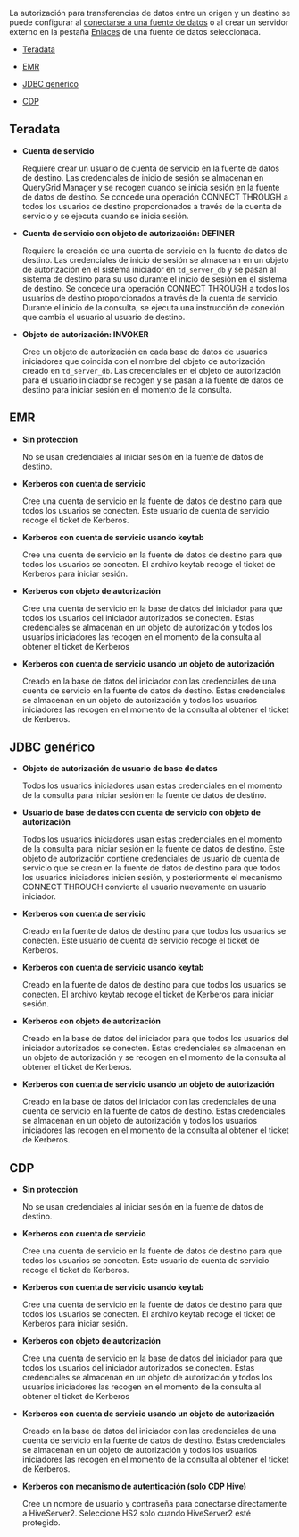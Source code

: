 La autorización para transferencias de datos entre un origen y un destino se puede configurar al [conectarse a una fuente de datos](znp1640282079399.md) o al crear un servidor externo en la pestaña [Enlaces](kzu1674159463068.md) de una fuente de datos seleccionada.

-   [Teradata](#Teradata)

-   [EMR](#EMR)

-   [JDBC genérico](#GenericJDBC)

-   [CDP](#CDP)

Teradata
--------

-   **Cuenta de servicio**

    Requiere crear un usuario de cuenta de servicio en la fuente de datos de destino. Las credenciales de inicio de sesión se almacenan en QueryGrid Manager y se recogen cuando se inicia sesión en la fuente de datos de destino. Se concede una operación CONNECT THROUGH a todos los usuarios de destino proporcionados a través de la cuenta de servicio y se ejecuta cuando se inicia sesión.

-   **Cuenta de servicio con objeto de autorización: DEFINER**

    Requiere la creación de una cuenta de servicio en la fuente de datos de destino. Las credenciales de inicio de sesión se almacenan en un objeto de autorización en el sistema iniciador en `td_server_db` y se pasan al sistema de destino para su uso durante el inicio de sesión en el sistema de destino. Se concede una operación CONNECT THROUGH a todos los usuarios de destino proporcionados a través de la cuenta de servicio. Durante el inicio de la consulta, se ejecuta una instrucción de conexión que cambia el usuario al usuario de destino.

-   **Objeto de autorización: INVOKER**

    Cree un objeto de autorización en cada base de datos de usuarios iniciadores que coincida con el nombre del objeto de autorización creado en `td_server_db`. Las credenciales en el objeto de autorización para el usuario iniciador se recogen y se pasan a la fuente de datos de destino para iniciar sesión en el momento de la consulta.

EMR
---

-   **Sin protección**

    No se usan credenciales al iniciar sesión en la fuente de datos de destino.

-   **Kerberos con cuenta de servicio**

    Cree una cuenta de servicio en la fuente de datos de destino para que todos los usuarios se conecten. Este usuario de cuenta de servicio recoge el ticket de Kerberos.

-   **Kerberos con cuenta de servicio usando keytab**

    Cree una cuenta de servicio en la fuente de datos de destino para que todos los usuarios se conecten. El archivo keytab recoge el ticket de Kerberos para iniciar sesión.

-   **Kerberos con objeto de autorización**

    Cree una cuenta de servicio en la base de datos del iniciador para que todos los usuarios del iniciador autorizados se conecten. Estas credenciales se almacenan en un objeto de autorización y todos los usuarios iniciadores las recogen en el momento de la consulta al obtener el ticket de Kerberos

-   **Kerberos con cuenta de servicio usando un objeto de autorización**

    Creado en la base de datos del iniciador con las credenciales de una cuenta de servicio en la fuente de datos de destino. Estas credenciales se almacenan en un objeto de autorización y todos los usuarios iniciadores las recogen en el momento de la consulta al obtener el ticket de Kerberos.

JDBC genérico
-------------

-   **Objeto de autorización de usuario de base de datos**

    Todos los usuarios iniciadores usan estas credenciales en el momento de la consulta para iniciar sesión en la fuente de datos de destino.

-   **Usuario de base de datos con cuenta de servicio con objeto de autorización**

    Todos los usuarios iniciadores usan estas credenciales en el momento de la consulta para iniciar sesión en la fuente de datos de destino. Este objeto de autorización contiene credenciales de usuario de cuenta de servicio que se crean en la fuente de datos de destino para que todos los usuarios iniciadores inicien sesión, y posteriormente el mecanismo CONNECT THROUGH convierte al usuario nuevamente en usuario iniciador.

-   **Kerberos con cuenta de servicio**

    Creado en la fuente de datos de destino para que todos los usuarios se conecten. Este usuario de cuenta de servicio recoge el ticket de Kerberos.

-   **Kerberos con cuenta de servicio usando keytab**

    Creado en la fuente de datos de destino para que todos los usuarios se conecten. El archivo keytab recoge el ticket de Kerberos para iniciar sesión.

-   **Kerberos con objeto de autorización**

    Creado en la base de datos del iniciador para que todos los usuarios del iniciador autorizados se conecten. Estas credenciales se almacenan en un objeto de autorización y se recogen en el momento de la consulta al obtener el ticket de Kerberos.

-   **Kerberos con cuenta de servicio usando un objeto de autorización**

    Creado en la base de datos del iniciador con las credenciales de una cuenta de servicio en la fuente de datos de destino. Estas credenciales se almacenan en un objeto de autorización y todos los usuarios iniciadores las recogen en el momento de la consulta al obtener el ticket de Kerberos.

CDP
---

-   **Sin protección**

    No se usan credenciales al iniciar sesión en la fuente de datos de destino.

-   **Kerberos con cuenta de servicio**

    Cree una cuenta de servicio en la fuente de datos de destino para que todos los usuarios se conecten. Este usuario de cuenta de servicio recoge el ticket de Kerberos.

-   **Kerberos con cuenta de servicio usando keytab**

    Cree una cuenta de servicio en la fuente de datos de destino para que todos los usuarios se conecten. El archivo keytab recoge el ticket de Kerberos para iniciar sesión.

-   **Kerberos con objeto de autorización**

    Cree una cuenta de servicio en la base de datos del iniciador para que todos los usuarios del iniciador autorizados se conecten. Estas credenciales se almacenan en un objeto de autorización y todos los usuarios iniciadores las recogen en el momento de la consulta al obtener el ticket de Kerberos

-   **Kerberos con cuenta de servicio usando un objeto de autorización**

    Creado en la base de datos del iniciador con las credenciales de una cuenta de servicio en la fuente de datos de destino. Estas credenciales se almacenan en un objeto de autorización y todos los usuarios iniciadores las recogen en el momento de la consulta al obtener el ticket de Kerberos.

-   **Kerberos con mecanismo de autenticación (solo CDP Hive)**

    Cree un nombre de usuario y contraseña para conectarse directamente a HiveServer2. Seleccione HS2 solo cuando HiveServer2 esté protegido.
